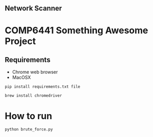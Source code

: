 ## Network Scanner

# COMP6441 Something Awesome Project

## Requirements 
- Chrome web browser
- MacOSX

`pip install requirements.txt file`

`brew install chromedriver` 

# How to run
`python brute_force.py`
